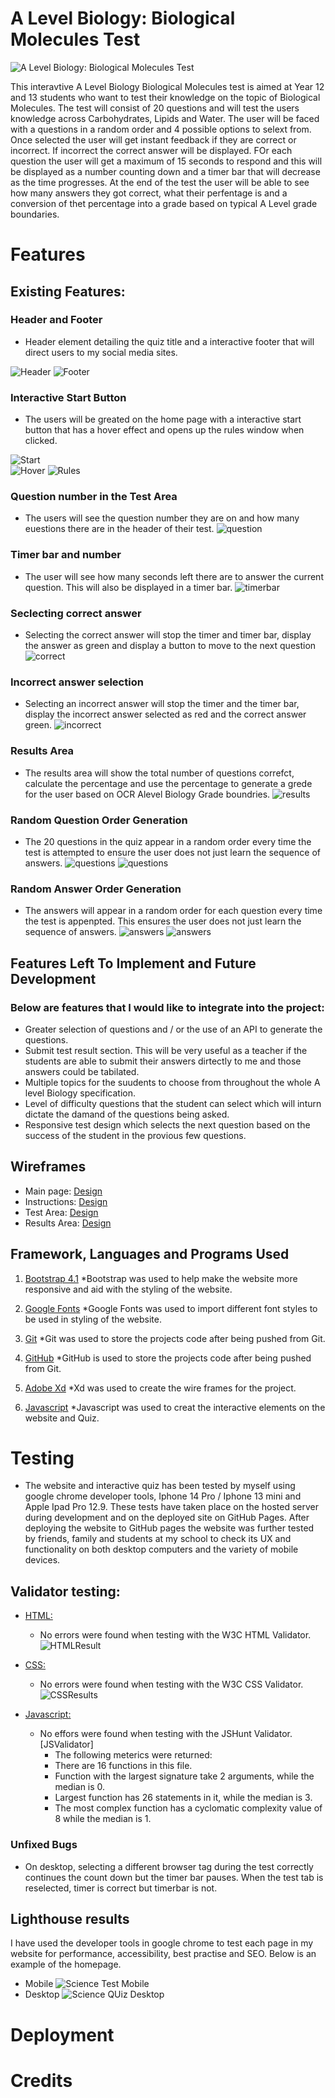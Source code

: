 # A Level Biology: Biological Molecules Test

![A Level Biology: Biological Molecules Test](assets/images/responsive.webp)

This interavtive A Level Biology Biological Molecules test is aimed at Year 12 and 13 students who want to test their knowledge on the topic of Biological Molecules. The test will consist of 20 questions and will test the users knowledge across Carbohydrates, Lipids and Water. The user will be faced with a questions in a random order and 4 possible options to selext from. Once selected the user will get instant feedback if they are correct or incorrect. If incorrect the correct answer will be displayed. FOr each question the user will get a maximum of 15 seconds to respond and this will be displayed as a number counting down and a timer bar that will decrease as the time progresses. At the end of the test the user will be able to see how many answers they got correct, what their perfentage is and a conversion of thet percentage into a grade based on typical A Level grade boundaries.

# Features

## Existing Features:

### Header and Footer
*   Header element detailing the quiz title and a interactive footer that will direct users to my social media sites.

![Header](assets/images/header.webp)
![Footer](assets/images/footer.webp)

### Interactive Start Button
*   The users will be greated on the home page with a interactive start button that has a hover effect and opens up the rules window when clicked.

![Start](assets/images/start.webp)  
![Hover](assets/images/hover.webp)
![Rules](assets/images/rules.webp)

### Question number in the Test Area
*   The users will see the question number they are on and how many euestions there are in the header of their test.
![question](assets/images/question.webp)

### Timer bar and number
*   The user will see how many seconds left there are to answer the current question. This will also be displayed in a timer bar.
![timerbar](assets/images/timerandbar.webp)

### Seclecting correct answer
*   Selecting the correct answer will stop the timer and timer bar, display the answer as green and display a button to move to the next question
![correct](assets/images/correct.webp)

### Incorrect answer selection
*   Selecting an incorrect answer will stop the timer and the timer bar, display the incorrect answer selected as red and the correct answer green.
![incorrect](assets/images/incorrect.webp)

### Results Area
*   The results area will show the total number of questions correfct, calculate the percentage and use the percentage to generate a grede for the user based on OCR Alevel Biology Grade boundries.
![results](assets/images/resultsarea.webp)

### Random Question Order Generation
*   The 20 questions in the quiz appear in a random order every time the test is attempted to ensure the user does not just learn the sequence of answers.
![questions](assets/images/queschange.webp) 
![questions](assets/images/queschange2.webp)

### Random Answer Order Generation
*   The answers will appear in a random order for each question every time the test is appenpted. This ensures the user does not just learn the sequence of answers.
![answers](assets/images/anschange.webp)
![answers](assets/images/anschange2.webp)

## Features Left To Implement and Future Development
### Below are features that I would like to integrate into the project:
*   Greater selection of questions and / or the use of an API to generate the questions.
*   Submit test result section. This will be very useful as a teacher if the students are able to submit their answers dirtectly to me and those answers could be tabilated.
*   Multiple topics for the suudents to choose from throughout the whole A level Biology specification.
*   Level of difficulty questions that the student can select which will inturn dictate the damand of the questions being asked.
*   Responsive test design which selects the next question based on the success of the student in the provious few questions.

## Wireframes

*	Main page:
[Design](assets/images/home.webp) 
*	Instructions:
[Design](assets/images/instructions.webp) 
*	Test Area:
[Design](assets/images/questions.webp) 
*	Results Area:
[Design](assets/images/results.webp) 


## Framework, Languages and Programs Used

1. [Bootstrap 4.1](https://getbootstrap.com/docs/4.1/getting-started/introduction/)
   *Bootstrap was used to help make the website more responsive and aid with the styling of the website.
  
2. [Google Fonts](https://fonts.google.com/)
   *Google Fonts was used to import different font styles to be used in styling of the website.
  
3. [Git](https://git-scm.com/)
   *Git was used to store the projects code after being pushed from Git.

4. [GitHub](https://github.com/)
   *GitHub is used to store the projects code after being pushed from Git.

5. [Adobe Xd](https://helpx.adobe.com/support/xd.html)
   *Xd was used to create the wire frames for the project.

6. [Javascript](https://www.javascript.com/)
   *Javascript was used to creat the interactive elements on the website and Quiz.

# Testing

*   The website and interactive quiz has been tested by myself using google chrome developer tools, Iphone 14 Pro / Iphone 13 mini and Apple Ipad Pro 12.9. These tests have taken place on the hosted server during development and on the deployed site on GitHub Pages. After deploying the website to GitHub pages the website was further tested by friends, family and students at my school to check its UX and functionality on both desktop computers and the variety of mobile devices.

## Validator testing:

* [HTML:](https://validator.w3.org/)
    *   No errors were found when testing with the W3C HTML Validator. 
![HTMLResult](assets/images/htmlval.webp)

*   [CSS:](https://validator.w3.org/)
    *   No errors were found when testing with the W3C CSS Validator. 
![CSSResults](assets/images/cssval.png)

*   [Javascript:](https://jshint.com/)
    *   No effors were found when testing with the JSHunt Validator. [JSValidator]
        * The following meterics were returned:
        * There are 16 functions in this file.
        * Function with the largest signature take 2 arguments, while the median is 0.
        * Largest function has 26 statements in it, while the median is 3.
        * The most complex function has a cyclomatic complexity value of 8 while the median is 1.

### Unfixed Bugs
*   On desktop, selecting a different browser tag during the test correctly continues the count down but the timer bar pauses. When the test tab is reselected, timer is correct but timerbar is not.


## Lighthouse results

I have used the developer tools in google chrome to test each page in my website for performance, accessibility, best practise and SEO. Below is an example of the homepage.

* Mobile
![Science Test Mobile](assets/images/lhmobile.webp)
* Desktop
![Science QUiz Desktop](assets/images/lhdesk.webp)


# Deployment



# Credits

